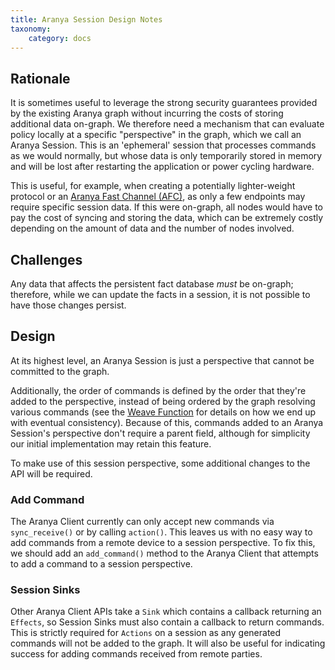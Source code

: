```yaml
---
title: Aranya Session Design Notes
taxonomy:
    category: docs
---
```


## Rationale
It is sometimes useful to leverage the strong security guarantees provided by the existing Aranya graph without incurring the costs of storing additional data on-graph. We therefore need a mechanism that can evaluate policy locally at a specific "perspective" in the graph, which we call an Aranya Session. This is an 'ephemeral' session that  processes commands as we would normally, but whose data is only temporarily stored in memory and will be lost after restarting the application or power cycling hardware.

This is useful, for example, when creating a potentially lighter-weight protocol or an [Aranya Fast Channel (AFC)](afc.md), as only a few endpoints may require specific session data. If this were on-graph, all nodes would have to pay the cost of syncing and storing the data, which can be extremely costly depending on the amount of data and the number of nodes involved.

## Challenges
Any data that affects the persistent fact database *must* be on-graph; therefore, while we can update the facts in a session, it is not possible to have those changes persist.

## Design
At its highest level, an Aranya Session is just a perspective that cannot be committed to the graph.

Additionally, the order of commands is defined by the order that they're added to the perspective, instead of being ordered by the graph resolving various commands (see the [Weave Function](graph.md#weave-function) for details on how we end up with eventual consistency). Because of this, commands added to an Aranya Session's perspective don't require a parent field, although for simplicity our initial implementation may retain this feature.

To make use of this session perspective, some additional changes to the API will be required.

### Add Command
The Aranya Client currently can only accept new commands via `sync_receive()` or by calling  `action()`. This leaves us with no easy way to add commands from a remote device to a session perspective. To fix this, we should add an `add_command()` method to the Aranya Client that attempts to add a command to a session perspective.

### Session Sinks
Other Aranya Client APIs take a `Sink` which contains a callback returning an `Effects`, so Session Sinks must also contain a callback to return commands. This is strictly required for `Actions` on a session as any generated commands will not be added to the graph. It will also be useful for indicating success for adding commands received from remote parties.
